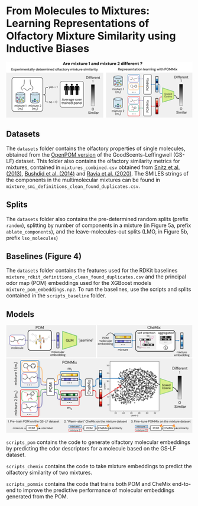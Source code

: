 # From Molecules to Mixtures: Learning Representations of Olfactory Mixture Similarity using Inductive Biases

![image](figures/figure1.png)

## Datasets
The `datasets` folder contains the olfactory properties of single molecules, obtained from the [OpenPOM version](https://github.com/BioMachineLearning/openpom) of the GoodScents-Leffingwell (GS-LF) dataset. This folder also contains the olfactory similarity metrics for mixtures, contained in `mixtures_combined.csv` obtained from [Snitz et al. (2013)](https://journals.plos.org/ploscompbiol/article?id=10.1371/journal.pcbi.1003184), [Bushdid et al. (2014)](https://www.science.org/doi/10.1126/science.1249168) and [Ravia et al. (2020)](https://www.nature.com/articles/s41586-020-2891-7). The SMILES strings of the components in the multimolecular mixtures can be found in `mixture_smi_definitions_clean_found_duplicates.csv`. 

## Splits

The `datasets` folder also contains the pre-determined random splits (prefix `random`), splitting by number of components in a mixture (in Figure 5a, prefix `ablate_components`), and the leave-molecules-out splits (LMO, in Figure 5b, prefix `lso_molecules`)

## Baselines (Figure 4)

The `datasets` folder contains the features used for the RDKit baselines `mixture_rdkit_definitions_clean_found_duplicates.csv` and the principal odor map (POM) embeddings used for the XGBoost models `mixture_pom_embeddings.npz`. To run the baselines, use the scripts and splits contained in the `scripts_baseline` folder.

## Models

![image](figures/figure3.png)

`scripts_pom` contains the code to generate olfactory molecular embeddings by predicting the odor descriptors for a molecule based on the GS-LF dataset. 

`scripts_chemix` contains the code to take mixture embeddings to predict the olfactory similarity of two mixtures. 

`scripts_pommix` contains the code that trains both POM and CheMix end-to-end to improve the predictive performance of molecular embeddings generated from the POM.
